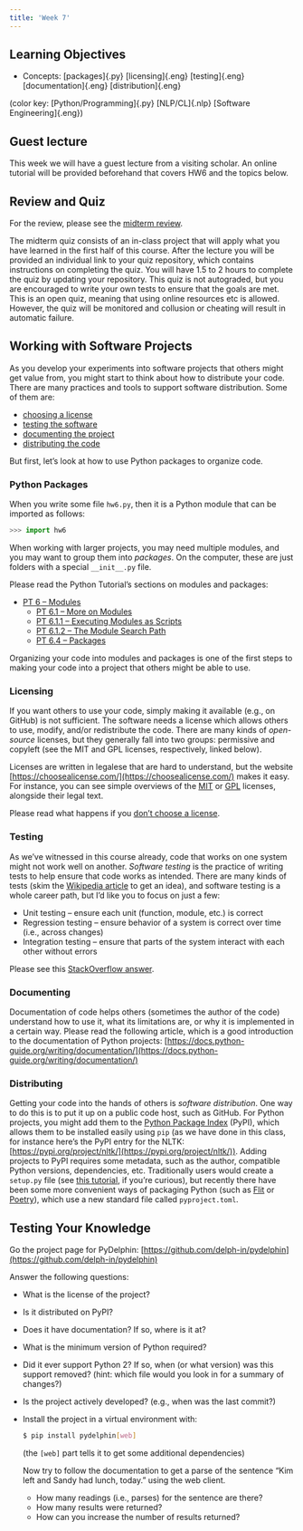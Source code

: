 ```yaml
---
title: 'Week 7'
---
```


##   Learning Objectives

*   Concepts:
    [packages]{.py}
    [licensing]{.eng}
    [testing]{.eng}
    [documentation]{.eng}
    [distribution]{.eng}

(color key: [Python/Programming]{.py} [NLP/CL]{.nlp} [Software Engineering]{.eng})

## Guest lecture

This week we will have a guest lecture from a visiting scholar. An online tutorial
will be provided beforehand that covers HW6 and the topics below.

## Review and Quiz

For the review, please see the [midterm review](midterm-review.html).

The midterm quiz consists of an in-class project that will apply what you have
learned in the first half of this course. After the lecture you will be provided
an individual link to your quiz repository, which contains instructions on
completing the quiz. You will have 1.5 to 2 hours to complete the quiz by
updating your repository. This quiz is not autograded, but you are encouraged
to write your own tests to ensure that the goals are met. This is an open quiz,
meaning that using online resources etc is allowed. However, the quiz will be
monitored and collusion or cheating will result in automatic failure.

## Working with Software Projects

As you develop your experiments into software projects that others might get
value from, you might start to think about how to distribute your code. There
are many practices and tools to support software distribution. Some of them are:

*   [choosing a license](#licensing)
*   [testing the software](#testing)
*   [documenting the project](#documenting)
*   [distributing the code](#distributing)

But first, let’s look at how to use Python packages to organize code.

### Python Packages

When you write some file `hw6.py`, then it is a Python module that can be
imported as follows:

  ```python
  >>> import hw6
  ```

When working with larger projects, you may need multiple modules, and you may
want to group them into _packages_. On the computer, these are just folders
with a special `__init__.py` file.

Please read the Python Tutorial’s sections on modules and packages:

*   [PT 6 – Modules](https://docs.python.org/3/tutorial/modules.html)
    - [PT 6.1 – More on Modules](https://docs.python.org/3/tutorial/modules.html#more-on-modules)
    - [PT 6.1.1 – Executing Modules as Scripts](https://docs.python.org/3/tutorial/modules.html#executing-modules-as-scripts)
    - [PT 6.1.2 – The Module Search Path](https://docs.python.org/3/tutorial/modules.html#the-module-search-path)
    - [PT 6.4 – Packages](https://docs.python.org/3/tutorial/modules.html#packages)

Organizing your code into modules and packages is one of the first steps to
making your code into a project that others might be able to use.

### Licensing

If you want others to use your code, simply making it available (e.g., on
GitHub) is not sufficient. The software needs a license which allows others
to use, modify, and/or redistribute the code. There are many kinds of
_open-source_ licenses, but they generally fall into two groups: permissive
and copyleft (see the MIT and GPL licenses, respectively, linked below).

Licenses are written in legalese that are hard to understand, but the website [https://choosealicense.com/](https://choosealicense.com/) makes it easy. For
instance, you can see simple overviews of the
[MIT](https://choosealicense.com/licenses/mit/) or
[GPL](https://choosealicense.com/licenses/gpl-3.0/) licenses, alongside their
legal text.

Please read what happens if you [don’t choose a license](https://choosealicense.com/no-permission/).

### Testing

As we’ve witnessed in this course already, code that works on one system
might not work well on another. _Software testing_ is the practice of writing
tests to help ensure that code works as intended. There are many kinds of
tests (skim the [Wikipedia article](https://en.wikipedia.org/wiki/Software_testing)
to get an idea), and software testing is a whole career path, but I’d like
you to focus on just a few:

*   Unit testing – ensure each unit (function, module, etc.) is correct
*   Regression testing – ensure behavior of a system is correct over time (i.e., across changes)
*   Integration testing – ensure that parts of the system interact with each other without errors

Please see this [StackOverflow answer](https://stackoverflow.com/a/520116/1441112).

### Documenting

Documentation of code helps others (sometimes the author of the code)
understand how to use it, what its limitations are, or why it is implemented
in a certain way. Please read the following article, which is a good
introduction to the documentation of Python projects: [https://docs.python-guide.org/writing/documentation/](https://docs.python-guide.org/writing/documentation/)

### Distributing

Getting your code into the hands of others is _software distribution_. One way
to do this is to put it up on a public code host, such as GitHub. For Python
projects, you might add them to the [Python Package Index](https://pypi.org/)
(PyPI), which allows them to be installed easily using `pip` (as we have done
in this class, for instance here’s the PyPI entry for the NLTK: [https://pypi.org/project/nltk/](https://pypi.org/project/nltk/)).
Adding projects to PyPI requires some metadata, such as the author,
compatible Python versions, dependencies, etc. Traditionally users would
create a `setup.py` file (see [this tutorial](https://packaging.python.org/tutorials/packaging-projects/#creating-setup-py),
if you’re curious), but recently there have been some more convenient ways
of packaging Python (such as [Flit](https://flit.readthedocs.io/en/latest/)
or [Poetry](https://python-poetry.org/)), which use a new standard file
called `pyproject.toml`.

## Testing Your Knowledge

Go the project page for PyDelphin: [https://github.com/delph-in/pydelphin](https://github.com/delph-in/pydelphin)

Answer the following questions:

*   What is the license of the project?
*   Is it distributed on PyPI?
*   Does it have documentation? If so, where is it at?
*   What is the minimum version of Python required?
*   Did it ever support Python 2? If so, when (or what version) was this
support removed? (hint: which file would you look in for a summary of changes?)
*   Is the project actively developed? (e.g., when was the last commit?)
*   Install the project in a virtual environment with:

    ```bash
    $ pip install pydelphin[web]
    ```

    (the `[web]` part tells it to get some additional dependencies)

    Now try to follow the documentation to get a parse of the sentence “Kim
    left and Sandy had lunch, today.” using the web client.

    *   How many readings (i.e., parses) for the sentence are there?
    *   How many results were returned?
    *   How can you increase the number of results returned?
